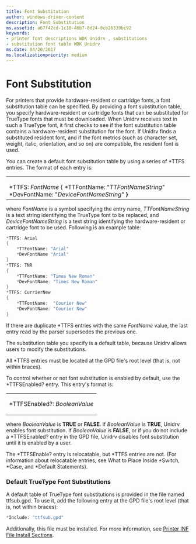 ```yaml
---
title: Font Substitution
author: windows-driver-content
description: Font Substitution
ms.assetid: a67f42cd-1c10-46b7-8d24-0cb26339bc92
keywords:
- printer font descriptions WDK Unidrv , substitutions
- substitution font table WDK Unidrv
ms.date: 04/20/2017
ms.localizationpriority: medium
---
```


# Font Substitution





For printers that provide hardware-resident or cartridge fonts, a font substitution table can be specified. By providing a font substitution table, you specify hardware-resident or cartridge fonts that can be substituted for TrueType fonts that must be downloaded. When Unidrv receives text in such a TrueType font, it first checks to see if the font substitution table contains a hardware-resident substitution for the font. If Unidrv finds a substituted resident font, and if the font metrics (such as character set, weight, italic, orientation, and so on) are compatible, the resident font is used.

You can create a default font substitution table by using a series of \*TTFS entries. The format of each entry is:

<table>
<colgroup>
<col width="100%" />
</colgroup>
<tbody>
<tr class="odd">
<td><p></p>
*TTFS: <em>FontName</em>
{
*TTFontName: &quot;<em>TTFontNameString</em>&quot;
*DevFontName: &quot;<em>DeviceFontNameString</em>&quot;
<strong>}</strong></td>
</tr>
</tbody>
</table>

 

where *FontName* is a symbol specifying the entry name, *TTFontNameString* is a text string identifying the TrueType font to be replaced, and *DeviceFontNameString* is a text string identifying the hardware-resident or cartridge font to be used. Following is an example table:

```cpp
*TTFS: Arial
{
    *TTFontName: "Arial"
    *DevFontName "Arial"
}
*TTFS: TNR
{
    *TTFontName: "Times New Roman"
    *DevFontName: "Times New Roman"
}
*TTFS: CurrierNew 
{
    *TTFontName:  "Courier New"
    *DevFontName: "Courier New"
}
```

If there are duplicate \*TTFS entries with the same *FontName* value, the last entry read by the parser supersedes the previous one.

The substitution table you specify is a default table, because Unidrv allows users to modify the substitutions.

All \*TTFS entries must be located at the GPD file's root level (that is, not within braces).

To control whether or not font substitution is enabled by default, use the \*TTFSEnabled? entry. This entry's format is:

<table>
<colgroup>
<col width="100%" />
</colgroup>
<tbody>
<tr class="odd">
<td><p>*TTFSEnabled?: <em>BooleanValue</em></p></td>
</tr>
</tbody>
</table>

 

where *BooleanValue* is **TRUE** or **FALSE**. If *BooleanValue* is **TRUE**, Unidrv enables font substitution. If *BooleanValue* is **FALSE**, or if you do not include a \*TTFSEnabled? entry in the GPD file, Unidrv disables font substitution until it is enabled by a user.

The \*TTFSEnable? entry is relocatable, but \*TTFS entries are not. (For information about relocatable entries, see What to Place Inside \*Switch, \*Case, and \*Default Statements).

### Default TrueType Font Substitutions

A default table of TrueType font substitutions is provided in the file named ttfsub.gpd. To use it, add the following entry at the GPD file's root level (that is, not within braces):

```cpp
*Include: "ttfsub.gpd"
```

Additionally, this file must be installed. For more information, see [Printer INF File Install Sections](printer-inf-file-install-sections.md).

 

 




